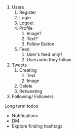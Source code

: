 1. Users
   1. Register
   2. Login
   3. Logout
   4. Profile
      1. Image?
      2. Text?
      3. Follow Button
   5. Feed
      1. User's feed only?
      2. User+who they follow
2. Tweets
   1. Creating
        1. Text
        2. Image
   2.  Delete
   3.  Retweeting
3. Following/ Followers

Long term todos
- Notifications
- DM
- Explore finding hashtags